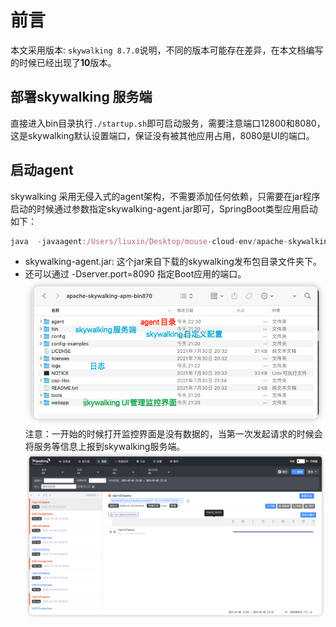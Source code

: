 # 前言
本文采用版本: `skywalking 8.7.0`说明，不同的版本可能存在差异，在本文档编写的时候已经出现了**10**版本。

## 部署skywalking 服务端
直接进入bin目录执行`./startup.sh`即可启动服务，需要注意端口12800和8080，这是skywalking默认设置端口，保证没有被其他应用占用，8080是UI的端口。
## 启动agent
skywalking 采用无侵入式的agent架构，不需要添加任何依赖，只需要在jar程序启动的时候通过参数指定skywalking-agent.jar即可，SpringBoot类型应用启动如下：
```js
java  -javaagent:/Users/liuxin/Desktop/mouse-cloud-env/apache-skywalking-apm-bin870/agent/skywalking-agent.jar  -jar mouse-order.jar
```
- skywalking-agent.jar: 这个jar来自下载的skywalking发布包目录文件夹下。
- 还可以通过 -Dserver.port=8090 指定Boot应用的端口。
![img_3.png](img_3.png)
注意：一开始的时候打开监控界面是没有数据的，当第一次发起请求的时候会将服务等信息上报到skywalking服务端。
![img.png](img.png)
